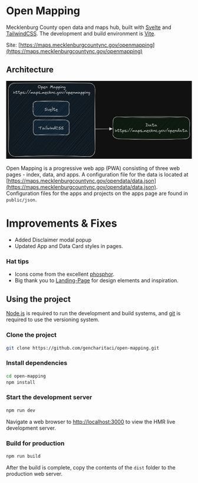 # Open Mapping


Mecklenburg County open data and maps hub, built with [Svelte](https://svelte.dev/) and [TailwindCSS](https://tailwindcss.com/). The development and build environment is [Vite](https://vitejs.dev/).

Site: [https://maps.mecklenburgcountync.gov/openmapping](https://maps.mecklenburgcountync.gov/openmapping)

## Architecture

![Architecture](./Architecture.png)

Open Mapping is a progressive web app (PWA) consisting of three web pages - index, data, and apps. A configuration file for the data is located at [https://maps.mecklenburgcountync.gov/opendata/data.json](https://maps.mecklenburgcountync.gov/opendata/data.json). Configuration files for the apps and projects on the apps page are found in `public/json`.


# Improvements & Fixes 
- Added Disclaimer modal popup
- Updated App and Data Card styles in pages. 


### Hat tips

* Icons come from the excellent [phosphor](https://phosphoricons.com/).
* Big thank you to [Landing-Page](https://github.com/tailwindtoolbox/Landing-Page) for design elements and inspiration.


## Using the project

[Node.js](https://nodejs.org/en) is required to run the development and build systems, and [git](https://git-scm.com/) is required to use the versioning system.

### Clone the project
```bash
git clone https://github.com/gencharitaci/open-mapping.git
```

### Install dependencies
```bash
cd open-mapping
npm install
```

### Start the development server
```bash
npm run dev
```

Navigate a web browser to [http://localhost:3000](http://localhost:3000) to view the HMR live development server.

### Build for production
```bash
npm run build
```

After the build is complete, copy the contents of the `dist` folder to the production web server.
